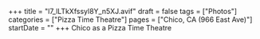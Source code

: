 +++
title = "l7_lLTkXfssyl8Y_n5XJ.avif"
draft = false
tags = ["Photos"]
categories = ["Pizza Time Theatre"]
pages = ["Chico, CA (966 East Ave)"]
startDate = ""
+++
Chico as a Pizza Time Theatre

